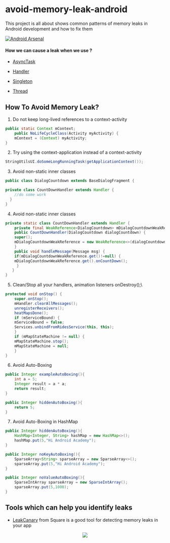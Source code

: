 # avoid-memory-leak-android

This project is all about shows common patterns of memory leaks in Android development and how to fix them

 [![Android Arsenal]( https://img.shields.io/badge/Android%20Arsenal-avoid--memory--leak--android-green.svg?style=flat )]( https://android-arsenal.com/details/1/6887 )

#### How we can cause a leak when we use ?

* [AsyncTask](https://github.com/AliEsaAssadi/avoid-memory-leak-android/tree/master/app/src/main/java/aliesaassadi/memoryleak/AsyncTask)

* [Handler](https://github.com/AliEsaAssadi/avoid-memory-leak-android/tree/master/app/src/main/java/aliesaassadi/memoryleak/Handler)

* [Singleton](https://github.com/AliEsaAssadi/avoid-memory-leak-android/tree/master/app/src/main/java/aliesaassadi/memoryleak/Singleton)

* [Thread](https://github.com/AliEsaAssadi/avoid-memory-leak-android/tree/master/app/src/main/java/aliesaassadi/memoryleak/Thread)

## How To Avoid Memory Leak?

1. Do not keep long-lived references to a context-activity

```Java
public static Context mContext;
	public NoLifeCycleClass(Activity myActivity) {
	mContext = (Context) myActivity;
}
```


2. Try using the context-application instead of a context-activity

```Java
StringUtilsUI.doSomeLongRunningTask(getApplicationContext());
```

3. Avoid non-static inner classes

```Java
public class DialogCountdown extends BaseDialogFragment {

private class CountDownHandler extends Handler {
	//do some work
  }
}
```

4. Avoid non-static inner classes

```Java
private static class CountDownHandler extends Handler {
	private final WeakReference<DialogCountdown> mDialogCountdownWeakReference;
	public CountDownHandler(DialogCountdown dialogCountdown) {
	super();
	mDialogCountdownWeakReference = new WeakReference<>(dialogCountdown);
	}
	public void handleMessage(Message msg) {
	if(mDialogCountdownWeakReference.get()!=null) {
	mDialogCountdownWeakReference.get().onCountDown();
     }
   }
}
```

5. Clean/Stop all your handlers, animation listeners onDestroy();\

```Java
protected void onStop() {
	super.onStop();
	mHandler.clearAllMessages();
	unregisterReceivers();
	heatMapsDone();
	if (mServiceBound) {
	mServiceBound = false;
	Services.unbindFromRidesService(this, this);
	}
	if (mMapStateMachine != null) {
	mMapStateMachine.stop();
	mMapStateMachine = null;
	}
}
```

6. Avoid Auto-Boxing

```Java
public Integer exampleAutoBoxing(){
	int a = 5;
	Integer result = a * a;
	return result;
}
```

```Java
public Integer hiddenAutoBoxing(){
	return 5;
}
```

7. Avoid Auto-Boxing in HashMap

```Java
public Integer hiddenAutoBoxing(){
	HashMap<Integer, String> hashMap = new HashMap<>();
	hashMap.put(5,"Hi Android Academy");
}
```

```Java
public Integer noKeyAutoBoxing(){
	SparseArray<String> sparseArray = new SparseArray<>();
	sparseArray.put(5,"Hi Android Academy");
}
```

```Java
public Integer noValueAutoBoxing(){
	SparseIntArray sparseArray = new SparseIntArray();
	sparseArray.put(5,1000);
}
```

##  Tools which can help you identify leaks

* [LeakCanary](https://github.com/square/leakcanary) from Square is a good tool for detecting memory leaks in your app 

<p align="center">
<img src="https://i.imgur.com/dKAqQC5.jpg"/>
</p>

